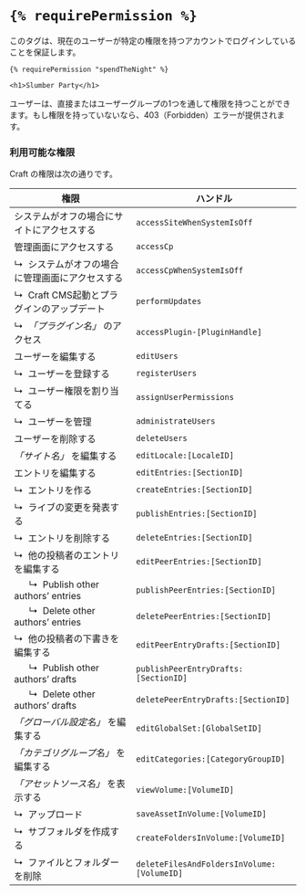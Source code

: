 # `{% requirePermission %}`

このタグは、現在のユーザーが特定の権限を持つアカウントでログインしていることを保証します。

```twig
{% requirePermission "spendTheNight" %}

<h1>Slumber Party</h1>
```

ユーザーは、直接またはユーザーグループの1つを通して権限を持つことができます。もし権限を持っていないなら、403（Forbidden）エラーが提供されます。

### 利用可能な権限

Craft の権限は次の通りです。

| 権限 | ハンドル |
| ---------- | ------ |
| システムがオフの場合にサイトにアクセスする | `accessSiteWhenSystemIsOff` |
| 管理画面にアクセスする | `accessCp` |
| ↳  システムがオフの場合に管理画面にアクセスする | `accessCpWhenSystemIsOff` |
| ↳  Craft CMS起動とプラグインのアップデート | `performUpdates` |
| ↳  _「プラグイン名」_ のアクセス  | `accessPlugin-[PluginHandle]` |
| ユーザーを編集する | `editUsers` |
| ↳  ユーザーを登録する | `registerUsers` |
| ↳  ユーザー権限を割り当てる | `assignUserPermissions` |
| ↳  ユーザーを管理 | `administrateUsers` |
| ユーザーを削除する | `deleteUsers` |
| _「サイト名」_ を編集する | `editLocale:[LocaleID]` |
| エントリを編集する | `editEntries:[SectionID]` |
| ↳  エントリを作る | `createEntries:[SectionID]` |
| ↳  ライブの変更を発表する | `publishEntries:[SectionID]` |
| ↳  エントリを削除する | `deleteEntries:[SectionID]` |
| ↳  他の投稿者のエントリを編集する | `editPeerEntries:[SectionID]` |
|       ↳  Publish other authors’ entries | `publishPeerEntries:[SectionID]` |
|       ↳  Delete other authors’ entries | `deletePeerEntries:[SectionID]` |
| ↳  他の投稿者の下書きを編集する | `editPeerEntryDrafts:[SectionID]` |
|       ↳  Publish other authors’ drafts | `publishPeerEntryDrafts:[SectionID]` |
|       ↳  Delete other authors’ drafts | `deletePeerEntryDrafts:[SectionID]` |
| _「グローバル設定名」_ を編集する | `editGlobalSet:[GlobalSetID]` |
| _「カテゴリグループ名」_ を編集する | `editCategories:[CategoryGroupID]` |
| _「アセットソース名」_ を表示する | `viewVolume:[VolumeID]` |
| ↳  アップロード | `saveAssetInVolume:[VolumeID]` |
| ↳  サブフォルダを作成する | `createFoldersInVolume:[VolumeID]` |
| ↳  ファイルとフォルダーを削除 | `deleteFilesAndFoldersInVolume:[VolumeID]` |

